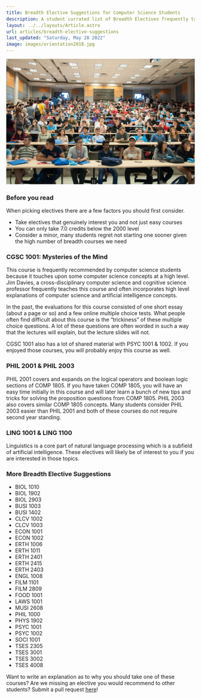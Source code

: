 ```yaml
---
title: Breadth Elective Suggestions for Computer Science Students
description: A student currated list of Breadth Electives frequently taken by Computer Science Students.
layout: ../../layouts/Article.astro
url: articles/breadth-elective-suggestions
last_updated: "Saturday, May 28 2022"
image: images/orientation2018.jpg
---
```


![Image](/images/orientation2018.jpg)

### Before you read

When picking electives there are a few factors you should first consider.

- Take electives that genuinely interest you and not just easy courses
- You can only take 7.0 credits below the 2000 level
- Consider a minor, many students regret not starting one sooner given the high number of breadth courses we need

### CGSC 1001: Mysteries of the Mind

This course is frequently recommended by computer science students because it touches upon some computer science concepts at a high level. Jim Davies, a cross-disciplinary computer science and cognitive science professor frequently teaches this course and often incorporates high level explanations of computer science and artificial intelligence concepts.

In the past, the evaluations for this course consisted of one short essay (about a page or so) and a few online multiple choice tests. What people often find difficult about this course is the “trickiness” of these multiple choice questions. A lot of these questions are often worded in such a way that the lectures will explain, but the lecture slides will not.

CGSC 1001 also has a lot of shared material with PSYC 1001 & 1002. If you enjoyed those courses, you will probably enjoy this course as well.

### PHIL 2001 & PHIL 2003

PHIL 2001 covers and expands on the logical operators and boolean logic sections of COMP 1805. If you have taken COMP 1805, you will have an easy time initially in this course and will later learn a bunch of new tips and tricks for solving the proposition questions from COMP 1805. PHIL 2003 also covers similar COMP 1805 concepts. Many students consider PHIL 2003 easier than PHIL 2001 and both of these courses do not require second year standing.

### LING 1001 & LING 1100

Linguistics is a core part of natural language processing which is a subfield of artificial intelligence. These electives will likely be of interest to you if you are interested in those topics.

### More Breadth Elective Suggestions

- BIOL 1010
- BIOL 1902
- BIOL 2903
- BUSI 1003
- BUSI 1402
- CLCV 1002
- CLCV 1003
- ECON 1001
- ECON 1002
- ERTH 1006
- ERTH 1011
- ERTH 2401
- ERTH 2415
- ERTH 2403
- ENGL 1008
- FILM 1101
- FILM 2809
- FOOD 1001
- LAWS 1001
- MUSI 2608
- PHIL 1000
- PHYS 1902
- PSYC 1001
- PSYC 1002
- SOCI 1001
- TSES 2305
- TSES 3001
- TSES 3002
- TSES 4008

Want to write an explanation as to why you should take one of these courses? Are we missing an elective you would recommend to other students? Submit a pull request [here](https://github.com/CarletonComputerScienceSociety/students.carletoncomputerscience.ca/blob/master/src/pages/articles/breadth-elective-suggestions.md)!
